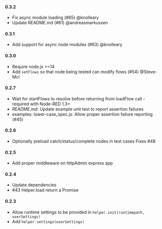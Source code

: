 #### 0.3.2
 
 - Fix async module loading (#65) @knolleary
 - Update README.md (#61) @andreasmarkussen

#### 0.3.1
 
 - Add support for async node modules (#63) @knolleary

#### 0.3.0

 - Require node.js >=14
 - Add `setFlows` so that node being tested can modify flows (#54) @Steve-Mcl

#### 0.2.7

 - Wait for startFlows to resolve before returning from loadFlow call - required with Node-RED 1.3+
 - README.md: Update example unit test to report assertion failures
 - examples: lower-case_spec.js: Allow proper assertion failure reporting (#45)

#### 0.2.6

 - Optionally preload catch/status/complete nodes in test cases Fixes #48

#### 0.2.5

 - Add proper middleware on httpAdmin express app

#### 0.2.4

 - Update dependencies
 - #43 Helper.load return a Promise

#### 0.2.3

 - Allow runtime settings to be provided in `helper.init(runtimepath, userSettings)`
 - Add `helper.settings(userSettings)`
